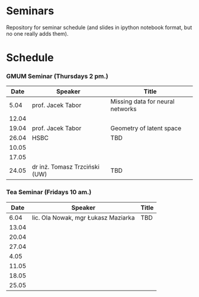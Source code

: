# Seminars
Repository for seminar schedule (and slides in ipython notebook format, but no one really adds them).

# Schedule
### GMUM Seminar (Thursdays 2 pm.)
| Date  | Speaker                                            | Title                                                      |
|-------|----------------------------------------------------|----------------------------------------------------------- |
|  5.04 | prof. Jacek Tabor                                  | Missing data for neural networks                           |
| 12.04 |                                                    |                                                            |
| 19.04 | prof. Jacek Tabor                                  | Geometry of latent space                                   |
| 26.04 | HSBC                                               | TBD                                                        |
| 10.05 |                                                    |                                                            |
| 17.05 |                                                    |                                                            |
| 24.05 | dr inż. Tomasz Trzciński (UW)                      | TBD                                                        |


### Tea Seminar (Fridays 10 am.)
| Date  | Speaker                                            | Title                                                      |
|-------|----------------------------------------------------|----------------------------------------------------------- |     
|  6.04 | lic. Ola Nowak, mgr Łukasz Maziarka                | TBD                                                        |
| 13.04 |                                                    |                                                            |
| 20.04 |                                                    |                                                            |
| 27.04 |                                                    |                                                            |
|  4.05 |                                                    |                                                            |
| 11.05 |                                                    |                                                            |
| 18.05 |                                                    |                                                            |
| 25.05 |                                                    |                                                            |

